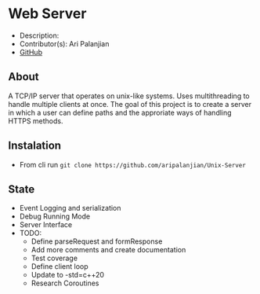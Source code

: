 # Web Server
- Description: 
- Contributor(s): Ari Palanjian
- [GitHub](https://github.com/aripalanjian/Unix-Server)
## About
A TCP/IP server that operates on unix-like systems. Uses multithreading to handle multiple clients at once.
The goal of this project is to create a server in which a user can define paths and the approriate ways of 
handling HTTPS methods.

## Instalation
- From cli run ```git clone https://github.com/aripalanjian/Unix-Server```

## State
- Event Logging and serialization
- Debug Running Mode
- Server Interface
- TODO:
    - Define parseRequest and formResponse
    - Add more comments and create documentation
    - Test coverage
    - Define client loop
    - Update to -std=c++20
    - Research Coroutines
